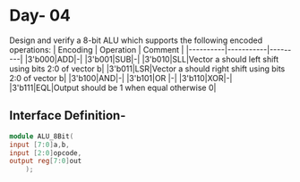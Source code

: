 # Day- 04
Design and verify a 8-bit ALU which supports the following encoded operations:
| Encoding | Operation | Comment |
|----------|-----------|---------|
|3'b000|ADD|-|
|3'b001|SUB|-|
|3'b010|SLL|Vector a should left shift using bits 2:0 of vector b|
|3'b011|LSR|Vector a should right shift using bits 2:0 of vector b|
|3'b100|AND|-|
|3'b101|OR |-|
|3'b110|XOR|-|
|3'b111|EQL|Output should be 1 when equal otherwise 0|
## Interface Definition-
```verilog
module ALU_8Bit(
input [7:0]a,b,
input [2:0]opcode,
output reg[7:0]out
    );
```

